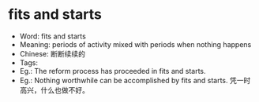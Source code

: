 # fits and starts

- Word: fits and starts
- Meaning: periods of activity mixed with periods when nothing happens
- Chinese: 断断续续的
- Tags: 
- Eg.: The reform process has proceeded in fits and starts.
- Eg.: Nothing worthwhile can be accomplished by fits and starts. 凭一时高兴，什么也做不好。
